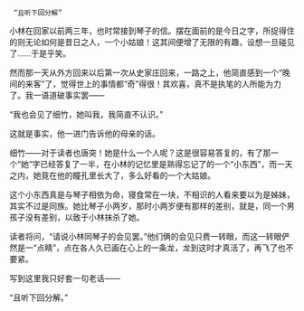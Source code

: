      “且听下回分解” 

   小林在回家以前两三年，也时常接到琴子的信。摆在面前的是今日之字，所捉得住的则无论如何是昔日之人，一个小姑娘！这其间便增了无限的有趣，设想一旦碰见了……于是乎笑。

   然而那一天从外方回来以后第一次从史家庄回来，一路之上，他简直感到一个“晚间的来客”了，觉得世上的事情都“奇”得很！其欢喜，真不是执笔的人所能为力了。我一语道破事实罢——

   “我也会见了细竹，她叫我，我简直不认识。”

   这就是事实，他一进门告诉他的母亲的话。

   细竹——对于读者也唐突！她是什么一个人呢？这是很容易答复的，有了那一个“她”字已经答复了一半，在小林的记忆里是熟得忘记了的一个“小东西”，而一天之内，她竟在他的瞳孔里长大了，多么好看的一个大姑娘。

   这个小东西真是与琴子相依为命，寝食常在一块，不相识的人看来要以为是姊妹，其实不过是同族。她比琴子小两岁，那时小两岁便有那样的差别，就是，同一个男孩子没有差别，以致于小林抹杀了她。

   读者将问，“请说小林同琴子的会见罢。”他们俩的会见只费一转眼，而这一转眼俨然是一“点睛”，点在各人久已画在心上的一条龙，龙到这时才真活了，再飞了也不要紧。

   写到这里我只好套一句老话——

   “且听下回分解。”


